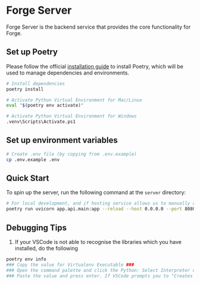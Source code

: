 # Forge Server

Forge Server is the backend service that provides the core functionality for Forge.

## Set up Poetry

Please follow the official [installation guide](https://python-poetry.org/docs/#installation) to install Poetry, which will be used to manage dependencies and environments.

```bash
# Install dependencies
poetry install
```

```bash
# Activate Python Virtual Environment for Mac/Linux
eval "$(poetry env activate)"

# Activate Python Virtual Environment for Windows
.venv\Scripts\Activate.ps1
```

## Set up environment variables

```bash
# Create .env file (by copying from .env.example)
cp .env.example .env
```

## Quick Start

To spin up the server, run the following command at the `server` directory:

```bash
# For local development, and if hosting service allows us to manually create the .env file
poetry run uvicorn app.api.main:app --reload --host 0.0.0.0 --port 8080 --env-file .env
```

## Debugging Tips

1. If your VSCode is not able to recognise the libraries which you have installed, do the following

```bash
poetry env info 
### Copy the value for Virtualenv Executable ###
### Open the command palette and click the Python: Select Interpreter command ###
### Paste the value and press enter. If VSCode prompts you to "Creates a `.venv` virtual environment in the current directory", exit the menu and restart VSCode/your computer. Repeat the steps above until ur library gets recognised. ###

